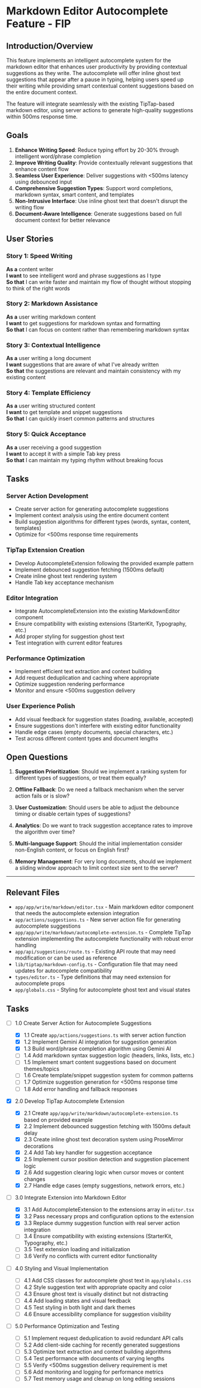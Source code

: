 # Markdown Editor Autocomplete Feature - FIP

## Introduction/Overview

This feature implements an intelligent autocomplete system for the markdown editor that enhances user productivity by providing contextual suggestions as they write. The autocomplete will offer inline ghost text suggestions that appear after a pause in typing, helping users speed up their writing while providing smart contextual content suggestions based on the entire document context.

The feature will integrate seamlessly with the existing TipTap-based markdown editor, using server actions to generate high-quality suggestions within 500ms response time.

## Goals

1. **Enhance Writing Speed**: Reduce typing effort by 20-30% through intelligent word/phrase completion
2. **Improve Writing Quality**: Provide contextually relevant suggestions that enhance content flow
3. **Seamless User Experience**: Deliver suggestions with <500ms latency using debounced input
4. **Comprehensive Suggestion Types**: Support word completions, markdown syntax, smart content, and templates
5. **Non-Intrusive Interface**: Use inline ghost text that doesn't disrupt the writing flow
6. **Document-Aware Intelligence**: Generate suggestions based on full document context for better relevance

## User Stories

### Story 1: Speed Writing

**As a** content writer  
**I want** to see intelligent word and phrase suggestions as I type  
**So that** I can write faster and maintain my flow of thought without stopping to think of the right words

### Story 2: Markdown Assistance

**As a** user writing markdown content  
**I want** to get suggestions for markdown syntax and formatting  
**So that** I can focus on content rather than remembering markdown syntax

### Story 3: Contextual Intelligence

**As a** user writing a long document  
**I want** suggestions that are aware of what I've already written  
**So that** the suggestions are relevant and maintain consistency with my existing content

### Story 4: Template Efficiency

**As a** user writing structured content  
**I want** to get template and snippet suggestions  
**So that** I can quickly insert common patterns and structures

### Story 5: Quick Acceptance

**As a** user receiving a good suggestion  
**I want** to accept it with a simple Tab key press  
**So that** I can maintain my typing rhythm without breaking focus

## Tasks

### Server Action Development

- Create server action for generating autocomplete suggestions
- Implement context analysis using the entire document content
- Build suggestion algorithms for different types (words, syntax, content, templates)
- Optimize for <500ms response time requirements

### TipTap Extension Creation

- Develop AutocompleteExtension following the provided example pattern
- Implement debounced suggestion fetching (1500ms default)
- Create inline ghost text rendering system
- Handle Tab key acceptance mechanism

### Editor Integration

- Integrate AutocompleteExtension into the existing MarkdownEditor component
- Ensure compatibility with existing extensions (StarterKit, Typography, etc.)
- Add proper styling for suggestion ghost text
- Test integration with current editor features

### Performance Optimization

- Implement efficient text extraction and context building
- Add request deduplication and caching where appropriate
- Optimize suggestion rendering performance
- Monitor and ensure <500ms suggestion delivery

### User Experience Polish

- Add visual feedback for suggestion states (loading, available, accepted)
- Ensure suggestions don't interfere with existing editor functionality
- Handle edge cases (empty documents, special characters, etc.)
- Test across different content types and document lengths

## Open Questions

1. **Suggestion Prioritization**: Should we implement a ranking system for different types of suggestions, or treat them equally?

2. **Offline Fallback**: Do we need a fallback mechanism when the server action fails or is slow?

3. **User Customization**: Should users be able to adjust the debounce timing or disable certain types of suggestions?

4. **Analytics**: Do we want to track suggestion acceptance rates to improve the algorithm over time?

5. **Multi-language Support**: Should the initial implementation consider non-English content, or focus on English first?

6. **Memory Management**: For very long documents, should we implement a sliding window approach to limit context size sent to the server?

---

## Relevant Files

- `app/app/write/markdown/editor.tsx` - Main markdown editor component that needs the autocomplete extension integration
- `app/actions/suggestions.ts` - New server action file for generating autocomplete suggestions
- `app/app/write/markdown/autocomplete-extension.ts` - Complete TipTap extension implementing the autocomplete functionality with robust error handling
- `app/api/suggestions/route.ts` - Existing API route that may need modification or can be used as reference
- `lib/tiptap/markdown-config.ts` - Configuration file that may need updates for autocomplete compatibility
- `types/editor.ts` - Type definitions that may need extension for autocomplete props
- `app/globals.css` - Styling for autocomplete ghost text and visual states

## Tasks

- [ ] 1.0 Create Server Action for Autocomplete Suggestions

  - [x] 1.1 Create `app/actions/suggestions.ts` with server action function
  - [x] 1.2 Implement Gemini AI integration for suggestion generation
  - [x] 1.3 Build word/phrase completion algorithm using Gemini AI
  - [ ] 1.4 Add markdown syntax suggestion logic (headers, links, lists, etc.)
  - [ ] 1.5 Implement smart content suggestions based on document themes/topics
  - [ ] 1.6 Create template/snippet suggestion system for common patterns
  - [ ] 1.7 Optimize suggestion generation for <500ms response time
  - [ ] 1.8 Add error handling and fallback responses

- [x] 2.0 Develop TipTap Autocomplete Extension

  - [x] 2.1 Create `app/app/write/markdown/autocomplete-extension.ts` based on provided example
  - [x] 2.2 Implement debounced suggestion fetching with 1500ms default delay
  - [x] 2.3 Create inline ghost text decoration system using ProseMirror decorations
  - [x] 2.4 Add Tab key handler for suggestion acceptance
  - [x] 2.5 Implement cursor position detection and suggestion placement logic
  - [x] 2.6 Add suggestion clearing logic when cursor moves or content changes
  - [x] 2.7 Handle edge cases (empty suggestions, network errors, etc.)

- [ ] 3.0 Integrate Extension into Markdown Editor

  - [x] 3.1 Add AutocompleteExtension to the extensions array in `editor.tsx`
  - [x] 3.2 Pass necessary props and configuration options to the extension
  - [x] 3.3 Replace dummy suggestion function with real server action integration
  - [ ] 3.4 Ensure compatibility with existing extensions (StarterKit, Typography, etc.)
  - [ ] 3.5 Test extension loading and initialization
  - [ ] 3.6 Verify no conflicts with current editor functionality

- [ ] 4.0 Styling and Visual Implementation

  - [ ] 4.1 Add CSS classes for autocomplete ghost text in `app/globals.css`
  - [ ] 4.2 Style suggestion text with appropriate opacity and color
  - [ ] 4.3 Ensure ghost text is visually distinct but not distracting
  - [ ] 4.4 Add loading states and visual feedback
  - [ ] 4.5 Test styling in both light and dark themes
  - [ ] 4.6 Ensure accessibility compliance for suggestion visibility

- [ ] 5.0 Performance Optimization and Testing
  - [ ] 5.1 Implement request deduplication to avoid redundant API calls
  - [ ] 5.2 Add client-side caching for recently generated suggestions
  - [ ] 5.3 Optimize text extraction and context building algorithms
  - [ ] 5.4 Test performance with documents of varying lengths
  - [ ] 5.5 Verify <500ms suggestion delivery requirement is met
  - [ ] 5.6 Add monitoring and logging for performance metrics
  - [ ] 5.7 Test memory usage and cleanup on long editing sessions
